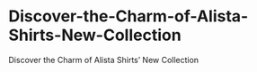 # Discover-the-Charm-of-Alista-Shirts-New-Collection
Discover the Charm of Alista Shirts’ New Collection
